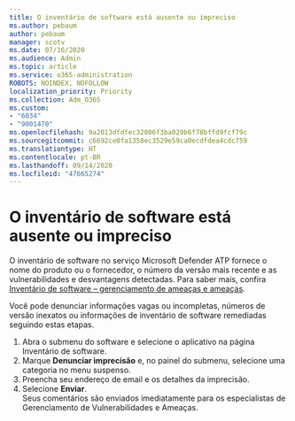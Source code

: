 ```yaml
---
title: O inventário de software está ausente ou impreciso
ms.author: pebaum
author: pebaum
manager: scotv
ms.date: 07/16/2020
ms.audience: Admin
ms.topic: article
ms.service: o365-administration
ROBOTS: NOINDEX, NOFOLLOW
localization_priority: Priority
ms.collection: Adm_O365
ms.custom:
- "6034"
- "9001470"
ms.openlocfilehash: 9a2013dfdfec32086f3ba029b6f78bffd9fcf79c
ms.sourcegitcommit: c6692ce0fa1358ec3529e59ca0ecdfdea4cdc759
ms.translationtype: HT
ms.contentlocale: pt-BR
ms.lasthandoff: 09/14/2020
ms.locfileid: "47665274"
---
```

# <a name="software-inventory-is-missing-or-inaccurate"></a>O inventário de software está ausente ou impreciso

O inventário de software no serviço Microsoft Defender ATP fornece o nome do produto ou o fornecedor, o número da versão mais recente e as vulnerabilidades e desvantagens detectadas. Para saber mais, confira [Inventário de software – gerenciamento de ameaças e ameaças](https://docs.microsoft.com/windows/security/threat-protection/microsoft-defender-atp/tvm-software-inventory).

Você pode denunciar informações vagas ou incompletas, números de versão inexatos ou informações de inventário de software remediadas seguindo estas etapas.  

1. Abra o submenu do software e selecione o aplicativo na página Inventário de software.
2. Marque **Denunciar imprecisão** e, no painel do submenu, selecione uma categoria no menu suspenso.
3. Preencha seu endereço de email e os detalhes da imprecisão.
4. Selecione **Enviar**.</br>
    Seus comentários são enviados imediatamente para os especialistas de Gerenciamento de Vulnerabilidades e Ameaças.